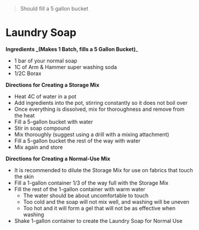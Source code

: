 > Should fill a 5 gallon bucket

# Laundry Soap

**Ingredients **_**(Makes 1 Batch, fills a 5 Gallon Bucket)**_

* 1 bar of your normal soap
* 1C of Arm & Hammer super washing soda
* 1/2C Borax

**Directions for Creating a Storage Mix**

* Heat 4C of water in a pot
* Add ingredients into the pot, stirring constantly so it does not boil over
* Once everything is dissolved, mix for thoroughness and remove from the heat
* Fill a 5-gallon bucket with water
* Stir in soap compound
* Mix thoroughly (suggest using a drill with a mixing attachment)
* Fill a 5-gallon bucket the rest of the way with water
* Mix again and store

**Directions for Creating a Normal-Use Mix**

* It is recommended to dilute the Storage Mix for use on fabrics that touch the skin
* Fill a 1-gallon container 1/3 of the way full with the Storage Mix
* Fill the rest of the 1-gallon container with warm water
  * The water should be about uncomfortable to touch
  * Too cold and the soap will not mix well, and washing will be uneven
  * Too hot and it will form a gel that will not be as effective when washing
* Shake 1-gallon container to create the Laundry Soap for Normal Use
